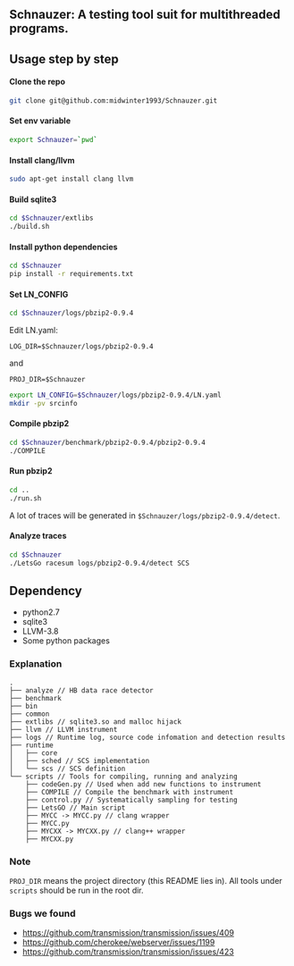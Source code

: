 Schnauzer: A testing tool suit for multithreaded programs.
---

## Usage step by step

#### Clone the repo

```bash
git clone git@github.com:midwinter1993/Schnauzer.git
```

#### Set env variable

```bash
export Schnauzer=`pwd`
```

#### Install clang/llvm

```bash
sudo apt-get install clang llvm
```

#### Build sqlite3

```bash
cd $Schnauzer/extlibs
./build.sh
```

#### Install python dependencies

```bash
cd $Schnauzer
pip install -r requirements.txt
```

#### Set LN_CONFIG

```bash
cd $Schnauzer/logs/pbzip2-0.9.4
```

Edit LN.yaml:
```
LOG_DIR=$Schnauzer/logs/pbzip2-0.9.4
```
and
```
PROJ_DIR=$Schnauzer
```

```bash
export LN_CONFIG=$Schnauzer/logs/pbzip2-0.9.4/LN.yaml
mkdir -pv srcinfo
```

#### Compile pbzip2

```bash
cd $Schnauzer/benchmark/pbzip2-0.9.4/pbzip2-0.9.4
./COMPILE
```

#### Run pbzip2

```bash
cd ..
./run.sh
```

A lot of traces will be generated in `$Schnauzer/logs/pbzip2-0.9.4/detect`.

#### Analyze traces

```bash
cd $Schnauzer
./LetsGo racesum logs/pbzip2-0.9.4/detect SCS
```

## Dependency
* python2.7
* sqlite3
* LLVM-3.8
* Some python packages

### Explanation
```
.
├── analyze // HB data race detector
├── benchmark
├── bin
├── common
├── extlibs // sqlite3.so and malloc hijack
├── llvm // LLVM instrument
├── logs // Runtime log, source code infomation and detection results
├── runtime
│   ├── core
│   ├── sched // SCS implementation
│   └── scs // SCS definition
└── scripts // Tools for compiling, running and analyzing
    ├── codeGen.py // Used when add new functions to instrument
    ├── COMPILE // Compile the benchmark with instrument
    ├── control.py // Systematically sampling for testing
    ├── LetsGO // Main script
    ├── MYCC -> MYCC.py // clang wrapper
    ├── MYCC.py
    ├── MYCXX -> MYCXX.py // clang++ wrapper
    ├── MYCXX.py
```

### Note
`PROJ_DIR` means the project directory (this README lies in).
All tools under `scripts` should be run in the root dir.

### Bugs we found
* https://github.com/transmission/transmission/issues/409
* https://github.com/cherokee/webserver/issues/1199
* https://github.com/transmission/transmission/issues/423
